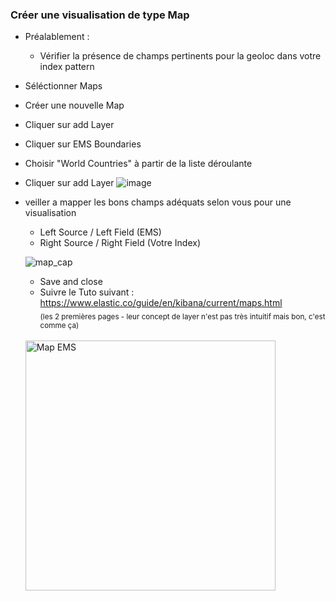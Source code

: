 ### Créer une visualisation de type Map

- Préalablement : 
    - Vérifier la présence de champs pertinents pour la geoloc dans votre index pattern 

- Séléctionner Maps
- Créer une nouvelle Map
- Cliquer sur add Layer
- Cliquer sur EMS Boundaries
- Choisir "World Countries" à partir de la liste déroulante
- Cliquer sur add Layer
![image](https://user-images.githubusercontent.com/73080397/182174031-9a8a52ed-0cbe-465a-a91f-0ffdff7f70ab.png)
- veiller a mapper les bons champs adéquats selon vous pour une visualisation

  - Left Source / Left Field    (EMS)
  - Right Source / Right Field  (Votre Index)
  
  
  ![map_cap](https://user-images.githubusercontent.com/73080397/182170027-136e1816-e604-4fd0-aec2-a403960d771b.png)
  
  - Save and close
  - Suivre le Tuto suivant :  https://www.elastic.co/guide/en/kibana/current/maps.html<br>
    <sub>(les 2 premières pages - leur concept de layer n'est pas très intuitif mais bon, c'est comme ça)</sub>
  <br><br>
  <img width="400" alt="Map EMS" src="https://user-images.githubusercontent.com/28993140/80424978-120cbd80-88e3-11ea-853c-442299e29f3b.png">
